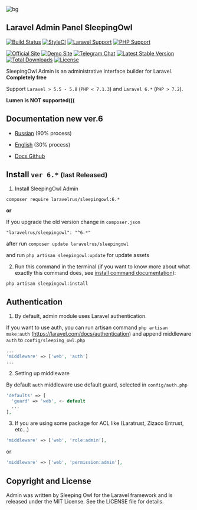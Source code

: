 ![bg](https://image.ibb.co/m7Bx0F/12.png)

## Laravel Admin Panel SleepingOwl

[![Build Status](https://travis-ci.org/LaravelRUS/SleepingOwlAdmin.svg?branch=development)](https://travis-ci.org/LaravelRUS/SleepingOwlAdmin)
[![StyleCI](https://styleci.io/repos/52141393/shield?branch=development)](https://styleci.io/repos/52141393)
[![Laravel Support](https://img.shields.io/badge/Laravel-5.5--7.2-brightgreen.svg)]()
[![PHP Support](https://img.shields.io/badge/PHP-7.1.3+-brightgreen.svg)]()

[![Official Site](https://img.shields.io/badge/official-site-blue.svg)](https://sleepingowladmin.ru)
[![Demo Site](https://img.shields.io/badge/demo-site-blue.svg)](https://demo.sleepingowladmin.ru/)
[![Telegram Chat](https://img.shields.io/badge/telegram-chat-blue.svg)](https://t.me/prtcls)
[![Latest Stable Version](https://poser.pugx.org/laravelrus/sleepingowl/v/stable)](https://packagist.org/packages/laravelrus/sleepingowl)
[![Total Downloads](https://poser.pugx.org/laravelrus/sleepingowl/downloads)](https://packagist.org/packages/laravelrus/sleepingowl)
[![License](https://poser.pugx.org/laravelrus/sleepingowl/license)](https://packagist.org/packages/laravelrus/sleepingowl)

SleepingOwl Admin is an administrative interface builder for Laravel. __Completely free__

Support `Laravel > 5.5 - 5.8` (`PHP < 7.1.3`) and `Laravel 6.*` (`PHP > 7.2`).

__Lumen is NOT supported(((__


## Documentation new ver.6

* [Russian](http://sleepingowladmin.ru/#/ru/) (90% process)
* [English](http://sleepingowladmin.ru/#/en/) (30% process)

* [Docs Github](https://github.com/SleepingOwlAdmin/docs/tree/new)


## Install `ver 6.*` <small>(last Released)</small>

  1. Install SleepingOwl Admin

  `composer require laravelrus/sleepingowl:6.*`

  __or__

  If you upgrade the old version change in `composer.json`

  ```
  "laravelrus/sleepingowl": "^6.*"
  ```

  after run `composer update laravelrus/sleepingowl`

  and run `php artisan sleepingowl:update` for update assets


2. Run this command in the terminal (if you want to know more about what exactly this command does, see [install command documentation](https://sleepingowladmin.ru/#/en/installation)):

  ```
  php artisan sleepingowl:install
  ```

## Authentication

1. By default, admin module uses Laravel authentication.

  If you want to use auth, you can run artisan command `php artisan make:auth` (https://laravel.com/docs/authentication)
  and append middleware `auth` to `config/sleeping_owl.php`

  ```php
  ...
  'middleware' => ['web', 'auth']
  ...
  ```

2. Setting up middleware

  By default `auth` middleware use default guard, selected in `config/auth.php`

  ```php
  'defaults' => [
    'guard' => 'web', <- default
    ...
  ],
  ```

3. If you are using some package for ACL like (Laratrust, Zizaco Entrust, etc...)

  ```php
  'middleware' => ['web', 'role:admin'],
  ```
  or
  ```php
  'middleware' => ['web', 'permission:admin'],
  ```


## Copyright and License

Admin was written by Sleeping Owl for the Laravel framework and is released under the MIT License.
See the LICENSE file for details.
